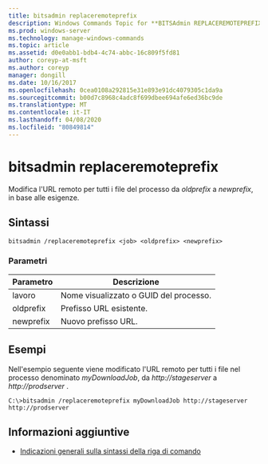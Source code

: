 ```yaml
---
title: bitsadmin replaceremoteprefix
description: Windows Commands Topic for **BITSAdmin REPLACEREMOTEPREFIX**, che modifica l'URL remoto per tutti i file nel processo da *oldprefix* a *newprefix*, in base alle esigenze.
ms.prod: windows-server
ms.technology: manage-windows-commands
ms.topic: article
ms.assetid: d0e0abb1-bdb4-4c74-abbc-16c809f5fd81
author: coreyp-at-msft
ms.author: coreyp
manager: dongill
ms.date: 10/16/2017
ms.openlocfilehash: 0cea0108a292815e31e893e91dc4079305c1da9a
ms.sourcegitcommit: b00d7c8968c4adc8f699dbee694afe6ed36bc9de
ms.translationtype: MT
ms.contentlocale: it-IT
ms.lasthandoff: 04/08/2020
ms.locfileid: "80849814"
---
```

# <a name="bitsadmin-replaceremoteprefix"></a>bitsadmin replaceremoteprefix

Modifica l'URL remoto per tutti i file del processo da *oldprefix* a *newprefix*, in base alle esigenze.

## <a name="syntax"></a>Sintassi

```
bitsadmin /replaceremoteprefix <job> <oldprefix> <newprefix>
```

### <a name="parameters"></a>Parametri

| Parametro | Descrizione |
| -------------- | -------------- |
| lavoro | Nome visualizzato o GUID del processo. |
| oldprefix | Prefisso URL esistente. |
| newprefix | Nuovo prefisso URL. |

## <a name="examples"></a>Esempi

Nell'esempio seguente viene modificato l'URL remoto per tutti i file nel processo denominato *myDownloadJob*, da *http://stageserver* a *http://prodserver* .

```
C:\>bitsadmin /replaceremoteprefix myDownloadJob http://stageserver http://prodserver
```

## <a name="additional-information"></a>Informazioni aggiuntive

- [Indicazioni generali sulla sintassi della riga di comando](command-line-syntax-key.md)